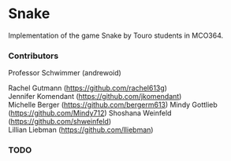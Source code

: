 # Snake
Implementation of the game Snake by Touro students in MCO364.

### Contributors

Professor Schwimmer (andrewoid)  

Rachel Gutmann (https://github.com/rachel613g)  
Jennifer Komendant (https://github.com/jkomendant)  
Michelle Berger (https://github.com/bergerm613)
Mindy Gottlieb (https://github.com/Mindy712)
Shoshana Weinfeld (https://github.com/shweinfeld)   
Lillian Liebman (https://github.com/lliebman)


### TODO
